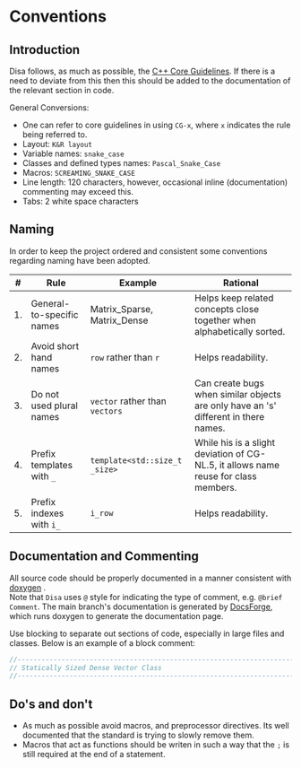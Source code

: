 # Conventions

## Introduction

Disa follows, as much as possible,
the [C++ Core Guidelines](https://isocpp.github.io/CppCoreGuidelines/CppCoreGuidelines).
If there is a need to deviate from this then this should be added to the documentation of the relevant section in
code.

General Conversions:

- One can refer to core guidelines in using `CG-x`, where `x` indicates the rule being referred to.
- Layout: `K&R layout`
- Variable names: `snake_case`
- Classes and defined types names: `Pascal_Snake_Case`
- Macros: `SCREAMING_SNAKE_CASE`
- Line length: 120 characters, however, occasional inline (documentation) commenting may exceed this.
- Tabs: 2 white space characters

## Naming

In order to keep the project ordered and consistent some conventions regarding naming have been adopted.

| #   | Rule                      | Example                         | Rational                                                                             | 
|-----|---------------------------|---------------------------------|--------------------------------------------------------------------------------------|
| 1.  | General-to-specific names | Matrix_Sparse, Matrix_Dense     | Helps keep related concepts close together when  alphabetically sorted.              |
| 2.  | Avoid short hand names    | `row` rather than `r`           | Helps readability.                                                                   |
| 3.  | Do not used plural names  | `vector` rather than `vectors`  | Can create bugs when similar objects are only have an 's' different in there names.  |
| 4.  | Prefix templates with `_` | `template<std::size_t _size>`   | While his is a slight deviation of CG-NL.5, it  allows name reuse for class members. |
| 5.  | Prefix indexes with `i_`  | `i_row`                         | Helps readability.                                                                   |

## Documentation and Commenting

All source code should be properly documented in a manner consistent with [doxygen](https://github.com/doxygen/doxygen)
.  
Note that `Disa` uses `@` style for indicating the type of comment, e.g. `@brief Comment`. The main branch's
documentation is generated by [DocsForge](https://docsforge.com), which runs doxygen to generate the documentation page.

Use blocking to separate out sections of code, especially in large files and classes. Below is an example of a block
comment:

```cpp
//---------------------------------------------------------------------------------------------------------------------
// Statically Sized Dense Vector Class
//----------------------------------------------------------------------------------------------------------------------
```

## Do's and don't

- As much as possible avoid macros, and preprocessor directives. Its well documented that the standard is trying to
  slowly remove them.
- Macros that act as functions should be writen in such a way that the `;` is still required at the end of a statement.